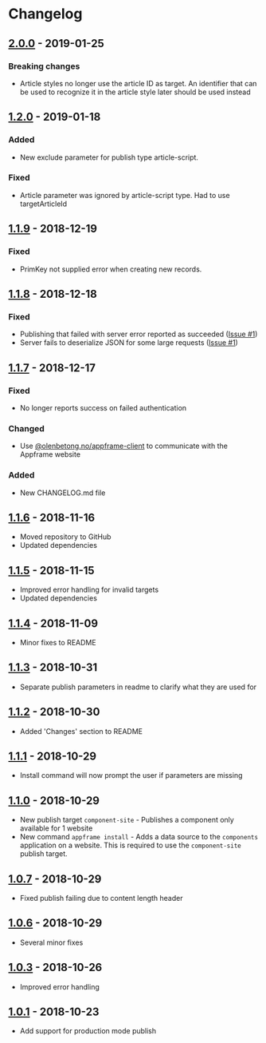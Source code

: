 # Changelog

## [2.0.0] - 2019-01-25

### Breaking changes

- Article styles no longer use the article ID as target. An identifier that can be used to recognize it in the article style later should be used instead

## [1.2.0] - 2019-01-18

### Added

- New exclude parameter for publish type article-script.

### Fixed

- Article parameter was ignored by article-script type. Had to use targetArticleId

## [1.1.9] - 2018-12-19

### Fixed

- PrimKey not supplied error when creating new records.

## [1.1.8] - 2018-12-18

### Fixed

- Publishing that failed with server error reported as succeeded ([Issue #1])
- Server fails to deserialize JSON for some large requests ([Issue #1])

## [1.1.7] - 2018-12-17

### Fixed

- No longer reports success on failed authentication

### Changed

- Use [@olenbetong.no/appframe-client](https://www.npmjs.com/package/@olenbetong/appframe-client) to communicate with the Appframe website

### Added

- New CHANGELOG.md file

## [1.1.6] - 2018-11-16

- Moved repository to GitHub
- Updated dependencies

## [1.1.5] - 2018-11-15

- Improved error handling for invalid targets
- Updated dependencies

## [1.1.4] - 2018-11-09

- Minor fixes to README

## [1.1.3] - 2018-10-31

- Separate publish parameters in readme to clarify what they are used for

## [1.1.2] - 2018-10-30

- Added 'Changes' section to README

## [1.1.1] - 2018-10-29

- Install command will now prompt the user if parameters are missing

## [1.1.0] - 2018-10-29

- New publish target `component-site` - Publishes a component only available for 1 website
- New command `appframe install` - Adds a data source to the `components` application on a website. This is required to use the `component-site` publish target.

## [1.0.7] - 2018-10-29

- Fixed publish failing due to content length header

## [1.0.6] - 2018-10-29

- Several minor fixes

## [1.0.3] - 2018-10-26

- Improved error handling

## [1.0.1] - 2018-10-23

- Add support for production mode publish

[unreleased]: https://github.com/bjornarvh/appframe-cli/compare/v2.0.0...HEAD
[2.0.0]: https://github.com/bjornarvh/appframe-cli/compare/v1.2.0...v2.0.0
[1.2.0]: https://github.com/bjornarvh/appframe-cli/compare/v1.1.9...v1.2.0
[1.1.9]: https://github.com/bjornarvh/appframe-cli/compare/v1.1.8...v1.1.9
[1.1.8]: https://github.com/bjornarvh/appframe-cli/compare/v1.1.7...v1.1.8
[1.1.7]: https://github.com/bjornarvh/appframe-cli/compare/v1.1.6...v1.1.7
[1.1.6]: https://github.com/bjornarvh/appframe-cli/compare/v1.1.5...v1.1.6
[1.1.5]: https://github.com/bjornarvh/appframe-cli/compare/v1.1.4...v1.1.5
[1.1.4]: https://github.com/bjornarvh/appframe-cli/compare/v1.1.3...v1.1.4
[1.1.3]: https://github.com/bjornarvh/appframe-cli/compare/v1.1.2...v1.1.3
[1.1.2]: https://github.com/bjornarvh/appframe-cli/compare/v1.1.1...v1.1.2
[1.1.1]: https://github.com/bjornarvh/appframe-cli/compare/v1.1.0...v1.1.1
[1.1.0]: https://github.com/bjornarvh/appframe-cli/compare/v1.0.7...v1.1.0
[1.0.7]: https://github.com/bjornarvh/appframe-cli/compare/v1.0.6...v1.0.7
[1.0.6]: https://github.com/bjornarvh/appframe-cli/compare/v1.0.3...v1.0.6
[1.0.3]: https://github.com/bjornarvh/appframe-cli/compare/v1.0.1...v1.0.3
[1.0.1]: https://github.com/bjornarvh/appframe-cli/compare/v1.0.0...v1.0.1
[issue #1]: https://github.com/olenbetong/appframe-cli/issues/1
